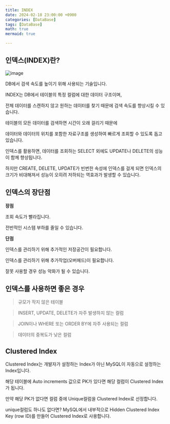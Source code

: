 ```yaml
---
title: INDEX
date: 2024-02-18 23:00:00 +0900
categories: [DataBase]
tags: [DataBase]
math: true
mermaid: true

---
```



## **인덱스(INDEX)란?**

![image](https://github.com/ararp1006/Algorithm/assets/130068083/c7bf170e-26d3-4992-9fb4-928d3ede7597)


DB에서 검색 속도를 높이기 위해 사용되는 기술입니다.

INDEX는 DB에서 테이블의 특정 컬럼에 대한 데이터 구조이며,

전체 데이터를 스캔하지 않고 원하는 데이터를 찾기 때문에 검색 속도를 향상시킬 수 있습니다.

테이블의 모든 데이터를 검색하면 시간이 오래 걸리기 때문에

데이터와 데이터의 위치를 포함한 자료구조를 생성하여 빠르게 조회할 수 있도록 돕고 있습니다.

인덱스를 활용하면, 데이터를 조회하는 SELECT 외에도 UPDATE나 DELETE의 성능이 함께 향상됩니다.

하지만 CREATE, DELETE, UPDATE가 빈번한 속성에 인덱스를 걸게 되면 인덱스의 크기가 비대해져서 성능이 오히려 저하되는 역효과가 발생할 수 있습니다.


## **인덱스의 장단점**

**장점**

조회 속도가 빨라집니다.

전반적인 시스템 부하를 줄일 수 있습니다.

**단점**

인덱스를 관리하기 위해 추가적인 저장공간이 필요합니다.

인덱스를 관리하기 위해 추가작업(오버헤드)이 필요합니다.

잘못 사용할 경우 성능 악화가 될 수 있습니다.


## **인덱스를 사용하면 좋은 경우**

> 규모가 작지 않은 테이블

> INSERT, UPDATE, DELETE가 자주 발생하지 않는 컬럼

> JOIN이나 WHERE 또는 ORDER BY에 자주 사용되는 컬럼

> 데이터의 중복도가 낮은 컬럼


## **Clustered Index**

Clustered Index는 개발자가 설정하는 Index가 아닌 MySQL이 자동으로 설정하는 Index입니다.

해당 테이블에 Auto increments 값으로 PK가 있다면 해당 컬럼이 Clustered Index가 됩니다.

만약 해당 PK가 없다면 컬럼 중에 Unique컬럼을 Clustered Index로 선정합니다.

unique컬럼도 하나도 없다면? MySQL에서 내부적으로 Hidden Clustered Index Key (row ID)를 만들어 Clustered Index로 사용합니다.
